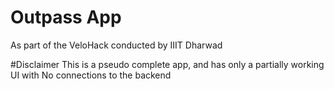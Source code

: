 # Outpass App 

As part of the VeloHack conducted by IIIT Dharwad

#Disclaimer
This is a pseudo complete app, and has only a partially working UI with No connections to the backend
